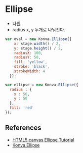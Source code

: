 # Ellipse
* 타원
* radius x, y 두개로 나눠진다.

```javascript
var oval = new Konva.Ellipse({
    x: stage.width() / 2,
    y: stage.height() / 2,
    radiusX: 100,
    radiusY: 50,
    fill: 'yellow',
    stroke: 'black',
    strokeWidth: 4
  });
```

```javascript
var ellipse = new Konva.Ellipse({
  radius : {
    x : 50,
    y : 50
  },
  fill: 'red'
});
```

## References
* [HTML5 canvas Ellipse Tutorial](https://konvajs.org/docs/shapes/Ellipse.html)
* [Konva.Ellipse](https://konvajs.org/api/Konva.Ellipse.html)
